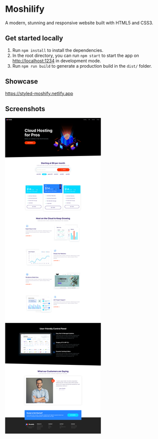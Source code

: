 # Moshilify

A modern, stunning and responsive website built with HTML5 and CSS3.

## Get started locally

1. Run `npm install` to install the dependencies.
2. In the root directory, you can run `npm start` to start the app on <http://localhost:1234> in development mode.
3. Run `npm run build` to generate a production build in the `dist/` folder.

## Showcase

<https://styled-moshify.netlify.app>

## Screenshots

![Moshify](screenshots/moshify-desktop.png)
